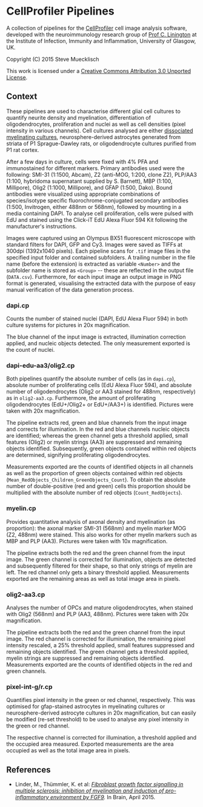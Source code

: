 CellProfiler Pipelines
======================

A collection of pipelines for the [CellProfiler](http://www.cellprofiler.org/) cell image analysis software, developed with the neuroimmunology research group of [Prof C. Linington](http://www.gla.ac.uk/researchinstitutes/iii/staff/christopherlinington/) at the Institute of Infection, Immunity and Inflammation, University of Glasgow, UK.

Copyright (C) 2015 Steve Muecklisch

This work is licensed under a [Creative Commons Attribution 3.0 Unported License](http://creativecommons.org/licenses/by/3.0/deed.en_GB).

Context
-------

These pipelines are used to characterise different glial cell cultures to quantify neurite density and myelination, differentiation of oligodendrocytes, proliferation and nuclei as well as cell densities (pixel intensity in various channels). Cell cultures analysed are either [dissociated myelinating cultures](http://link.springer.com/protocol/10.1007%2F7651_2014_129), neurosphere-derived astrocytes generated from striata of P1 Sprague-Dawley rats, or oligodendrocyte cultures purified from P1 rat cortex.

After a few days in culture, cells were fixed with 4% PFA and immunostained for different markers. Primary antibodies used were the following: SMI-31 (1:1500, Abcam), Z2 (anti-MOG, 1:200, clone Z2), PLP/AA3 (1:100, hybridoma supernatant supplied by S. Barnett), MBP (1:100, Millipore), Olig2 (1:1000, Millipore), and GFAP (1:500, Dako). Bound antibodies were visualized using appropriate combinations of species/isotype specific fluorochrome-conjugated secondary antibodies (1:500, Invitrogen, either 488nm or 568nm), followed by mounting in a media containing DAPI. To analyse cell proliferation, cells were pulsed with EdU and stained using the Click-iT EdU Alexa Fluor 594 Kit following the manufacturer's instructions.

Images were captured using an Olympus BX51 fluorescent microscope with standard filters for DAPI, GFP and Cy3. Images were saved as TIFFs at 300dpi (1392x1040 pixels). Each pipeline scans for `.tif` image files in the specified input folder and contained subfolders. A trailing number in the file name (before the extension) is extracted as variable `<Number>` and the subfolder name is stored as `<Group>` -- these are reflected in the output file (`DATA.csv`). Furthermore, for each input image an output image in PNG format is generated, visualising the extracted data with the purpose of easy manual verification of the data generation process.

### dapi.cp

Counts the number of stained nuclei (DAPI, EdU Alexa Fluor 594) in both culture systems for pictures in 20x magnification.

The blue channel of the input image is extracted, illumination correction applied, and nucleic objects detected. The only measurement exported is the count of nuclei.

### dapi-edu-aa3/olig2.cp

Both pipelines quantify the absolute number of cells (as in `dapi.cp`), absolute number of proliferating cells (EdU Alexa Fluor 594), and absolute number of oligodendrocytes (Olig2 or AA3 stained for 488nm, respectively) as in `olig2-aa3.cp`. Furthermore, the amount of proliferating oligodendrocytes (EdU+/Olig2+ or EdU+/AA3+) is identified. Pictures were taken with 20x magnification.

The pipeline extracts red, green and blue channels from the input image and corrects for illumination. In the red and blue channels nucleic objects are identified; whereas the green channel gets a threshold applied, small features (Olig2) or myelin strings (AA3) are suppressed and remaining objects identified. Subsequently, green objects contained within red objects are determined, signifying proliferating oligodendrocytes.

Measurements exported are the counts of identified objects in all channels as well as the proportion of green objects contained within red objects (`Mean_RedObjects_Children_GreenObjects_Count`). To obtain the absolute number of double-positive (red and green) cells this proportion should be multiplied with the absolute number of red objects (`Count_RedObjects`).

### myelin.cp

Provides quantitative analysis of axonal density and myelination (as proportion): the axonal marker SMI-31 (568nm) and myelin marker MOG (Z2, 488nm) were stained. This also works for other myelin markers such as MBP and PLP (AA3). Pictures were taken with 10x magnification.

The pipeline extracts both the red and the green channel from the input image. The green channel is corrected for illumination, objects are detected and subsequently filtered for their shape, so that only strings of myelin are left. The red channel only gets a binary threshold applied. Measurements exported are the remaining areas as well as total image area in pixels.

### olig2-aa3.cp

Analyses the number of OPCs and mature oligodendrocytes, when stained with Olig2 (568nm) and PLP (AA3, 488nm). Pictures were taken with 20x magnification.

The pipeline extracts both the red and the green channel from the input image. The red channel is corrected for illumination, the remaining pixel intensity rescaled, a 25% threshold applied, small features suppressed and remaining objects identified. The green channel gets a threshold applied, myelin strings are suppressed and remaining objects identified. Measurements exported are the counts of identified objects in the red and green channels.

### pixel-int-g/r.cp

Quantifies pixel intensity in the green or red channel, respectively. This was optimised for gfap-stained astrocytes in myelinating cultures or neurosphere-derived astrocyte cultures in 20x magnification, but can easily be modified (re-set threshold) to be used to analyse any pixel intensity in the green or red channel.

The respective channel is corrected for illumination, a threshold applied and the occupied area measured. Exported measurements are the area occupied as well as the total image area in pixels.

References
----------

* Linder, M., Thümmler, K. et al: *[Fibroblast growth factor signalling in multiple sclerosis: inhibition of myelination and induction of pro-inflammatory environment by FGF9](http://brain.oxfordjournals.org/content/early/2015/04/22/brain.awv102.long).* In Brain, April 2015.
